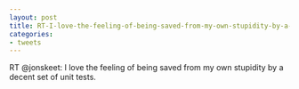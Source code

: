 ```yaml
---
layout: post
title: RT-I-love-the-feeling-of-being-saved-from-my-own-stupidity-by-a-decent-set-of-unit-tests
categories:
- tweets
---
```

RT @jonskeet: I love the feeling of being saved from my own stupidity by a decent set of unit tests.